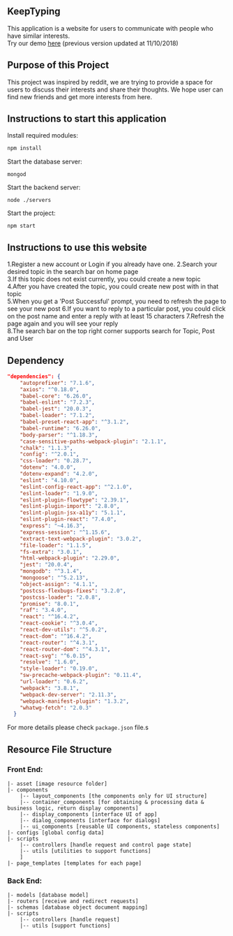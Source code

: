 ## KeepTyping

This application is a website for users to communicate with people who have similar interests.  
Try our demo [here](http://35.189.39.184) (previous version updated at 11/10/2018)

## Purpose of this Project

This project was inspired by reddit, we are trying to provide a space for users to discuss their interests and share their thoughts. We hope user can find new friends and get more interests from here.

## Instructions to start this application

Install required modules:

```bash
npm install
```

Start the database server:

```
mongod
```

Start the backend server:

```
node ./servers
```

Start the project:

```
npm start
```

## Instructions to use this website

1.Register a new account or Login if you already have one.
2.Search your desired topic in the search bar on home page  
3.If this topic does not exist currently, you could create a new topic  
4.After you have created the topic, you could create new post with in that topic  
5.When you get a 'Post Successful' prompt, you need to refresh the page to see your new post
6.If you want to reply to a particular post, you could click on the post name and enter a reply with at least 15 characters
7.Refresh the page again and you will see your reply  
8.The search bar on the top right corner supports search for Topic, Post and User

## Dependency

```json
"dependencies": {
    "autoprefixer": "7.1.6",
    "axios": "^0.18.0",
    "babel-core": "6.26.0",
    "babel-eslint": "7.2.3",
    "babel-jest": "20.0.3",
    "babel-loader": "7.1.2",
    "babel-preset-react-app": "^3.1.2",
    "babel-runtime": "6.26.0",
    "body-parser": "^1.18.3",
    "case-sensitive-paths-webpack-plugin": "2.1.1",
    "chalk": "1.1.3",
    "config": "^2.0.1",
    "css-loader": "0.28.7",
    "dotenv": "4.0.0",
    "dotenv-expand": "4.2.0",
    "eslint": "4.10.0",
    "eslint-config-react-app": "^2.1.0",
    "eslint-loader": "1.9.0",
    "eslint-plugin-flowtype": "2.39.1",
    "eslint-plugin-import": "2.8.0",
    "eslint-plugin-jsx-a11y": "5.1.1",
    "eslint-plugin-react": "7.4.0",
    "express": "~4.16.3",
    "express-session": "^1.15.6",
    "extract-text-webpack-plugin": "3.0.2",
    "file-loader": "1.1.5",
    "fs-extra": "3.0.1",
    "html-webpack-plugin": "2.29.0",
    "jest": "20.0.4",
    "mongodb": "^3.1.4",
    "mongoose": "^5.2.13",
    "object-assign": "4.1.1",
    "postcss-flexbugs-fixes": "3.2.0",
    "postcss-loader": "2.0.8",
    "promise": "8.0.1",
    "raf": "3.4.0",
    "react": "^16.4.2",
    "react-cookie": "^3.0.4",
    "react-dev-utils": "^5.0.2",
    "react-dom": "^16.4.2",
    "react-router": "^4.3.1",
    "react-router-dom": "^4.3.1",
    "react-svg": "^6.0.15",
    "resolve": "1.6.0",
    "style-loader": "0.19.0",
    "sw-precache-webpack-plugin": "0.11.4",
    "url-loader": "0.6.2",
    "webpack": "3.8.1",
    "webpack-dev-server": "2.11.3",
    "webpack-manifest-plugin": "1.3.2",
    "whatwg-fetch": "2.0.3"
  }
```

For more details please check `package.json` file.s

## Resource File Structure

### Front End:

```
|- asset [image resource folder]
|- components
    |-- layout_components [the components only for UI structure]
    |-- container_components [for obtaining & processing data & business logic, return display components]
    |-- display_components [interface UI of app]
    |-- dialog_components [interface for dialogs]
    |-- ui_components [reusable UI components, stateless components]
|- configs [global config data]
|- scripts
    |-- controllers [handle request and control page state]
    |-- utils [utilities to support functions]
    ]
|- page_templates [templates for each page]
```

### Back End:

```
|- models [database model]
|- routers [receive and redirect requests]
|- schemas [database object document mapping]
|- scripts
    |-- controllers [handle request]
    |-- utils [support functions]
```
